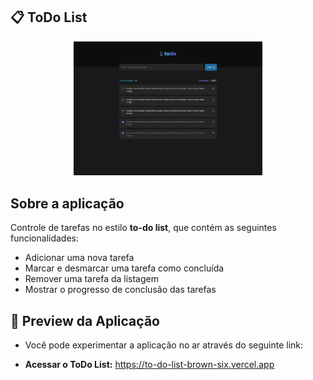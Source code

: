 ## 📋 ToDo List
<p align="center">
  <img alt="todolist" src="./src/assets/layout.jpg" width="60%">
</p>


## Sobre a aplicação
Controle de tarefas no estilo **to-do list**, que contém as seguintes funcionalidades:
- Adicionar uma nova tarefa
- Marcar e desmarcar uma tarefa como concluída
- Remover uma tarefa da listagem
- Mostrar o progresso de conclusão das tarefas

## 📱 Preview da Aplicação
- Você pode experimentar a aplicação no ar através do seguinte link:

- **Acessar o ToDo List:** https://to-do-list-brown-six.vercel.app
